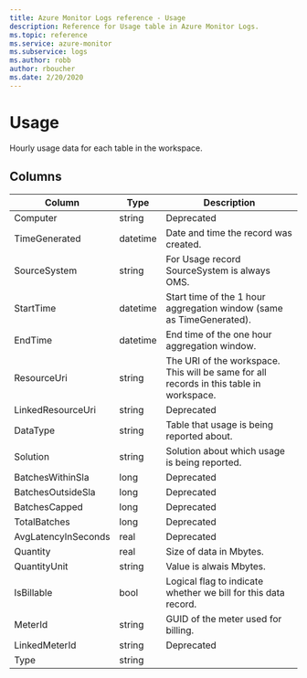 ```yaml
---
title: Azure Monitor Logs reference - Usage
description: Reference for Usage table in Azure Monitor Logs.
ms.topic: reference
ms.service: azure-monitor
ms.subservice: logs
ms.author: robb
author: rboucher
ms.date: 2/20/2020
---
```


# Usage

 Hourly usage data for each table in the workspace.

## Columns

|Column|Type|Description|
|---|---|---|
|Computer|string|Deprecated|
|TimeGenerated|datetime|Date and time the record was created.|
|SourceSystem|string|For Usage record SourceSystem is always OMS.|
|StartTime|datetime|Start time of the 1 hour aggregation window (same as TimeGenerated).|
|EndTime|datetime|End time of the one hour aggregation window.|
|ResourceUri|string|The URI of the workspace. This will be same for all records in this table in workspace.|
|LinkedResourceUri|string|Deprecated|
|DataType|string|Table that usage is being reported about.|
|Solution|string|Solution about which usage is being reported.|
|BatchesWithinSla|long|Deprecated|
|BatchesOutsideSla|long|Deprecated|
|BatchesCapped|long|Deprecated|
|TotalBatches|long|Deprecated|
|AvgLatencyInSeconds|real|Deprecated|
|Quantity|real|Size of data in Mbytes.|
|QuantityUnit|string|Value is alwais Mbytes.|
|IsBillable|bool|Logical flag to indicate whether we bill for this data record.|
|MeterId|string|GUID of the meter used for billing.|
|LinkedMeterId|string|Deprecated|
|Type|string||
